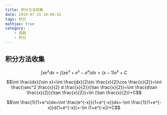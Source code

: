 ```yaml
---
title: 积分方法收集
date: 2019-07-31 10:09:52
tags: 积分
mathjax: true
category:
    - 高数
    - 积分
---
```

## 积分方法收集

$$\int xe^xdx=\int (xe^x+e^x-e^x)dx=(x-1)e^x+C$$

$$\int \frac{dx}{\sin x}=\int \frac{dx}{2\sin \frac{x}{2}\cos \frac{x}{2}}=\int \frac{\sec^2 \frac{x}{2} d \frac{x}{2}}{\tan \frac{x}{2}}=\int \frac{d\tan \frac{x}{2}}{\tan \frac{x}{2}}=\ln (\tan \frac{x}{2})+C$$  

$$\int \frac{1}{1+e^x}dx=\int \frac{e^{-x}}{1+e^{-x}}dx=-\int \frac{1}{1+e^{-x}}d(1+e^{-x})=-\ln (1+e^{-x})+C$$